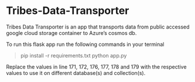 # Tribes-Data-Transporter

Tribes Data Transporter is an app that transports data from public accessed google cloud storage container to Azure’s cosmos db.

To run this flask app run the following commands in your terminal

>pip install -r requirements.txt
>python app.py


Replace the values in line 171, 172, 176, 177, 178 and 179 with the respective values to use it on different database(s) and collection(s).
